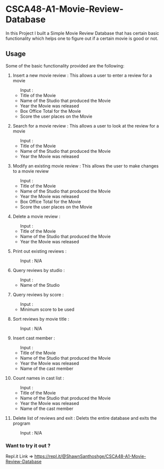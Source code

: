 # CSCA48-A1-Movie-Review-Database

In this Project I built a Simple Movie Review Database that has certain basic functionality which helps one to figure out if a certain movie is good or not.


## Usage

Some of the basic functionality provided are the following:

1) Insert a new movie review : This allows a user to enter a review for a movie
    <ul>Input : 
      <li>Title of the Movie</li>
      <li>Name of the Studio that produced the Movie</li>
      <li>Year the Movie was released</li>
      <li>Box Office Total for the Movie</li>
      <li>Score the user places on the Movie</li>
    </ul>

2) Search for a movie review : This allows a user to look at the review for a movie
    <ul>Input : 
      <li>Title of the Movie</li>
      <li>Name of the Studio that produced the Movie</li>
      <li>Year the Movie was released</li>
    </ul>
            
 3) Modify an existing movie review : This allows the user to make changes to a movie review
     <ul>Input : 
      <li>Title of the Movie</li>
      <li>Name of the Studio that produced the Movie</li>
      <li>Year the Movie was released</li>
      <li>Box Office Total for the Movie</li>
      <li>Score the user places on the Movie</li>
     </ul>
    
 4) Delete a movie review : 
     <ul>Input : 
      <li>Title of the Movie</li>
      <li>Name of the Studio that produced the Movie</li>
      <li>Year the Movie was released</li>
     </ul>
    
 5) Print out existing reviews : 
     <ul>Input : N/A</ul>
     
 6) Query reviews by studio :
     <ul>Input : 
      <li>Name of the Studio </li>
     </ul>
    
 7) Query reviews by score :
    <ul>Input : 
      <li>Minimum score to be used</li>
     </ul>
    
 8) Sort reviews by movie title :
     <ul>Input : N/A </ul>
      
 9) Insert cast member : 
     <ul>Input : 
      <li>Title of the Movie</li>
      <li>Name of the Studio that produced the Movie</li>
      <li>Year the Movie was released</li>
      <li>Name of the cast member</li>
    </ul>
    
 10) Count names in cast list : 
     <ul>Input : 
      <li>Title of the Movie</li>
      <li>Name of the Studio that produced the Movie</li>
      <li>Year the Movie was released</li>
      <li>Name of the cast member</li>
     </ul>
    
 11) Delete list of reviews and exit : Delets the entire database and exits the program
      <ul>Input : N/A </ul>

### Want to try it out ?
Repl.it Link => https://repl.it/@ShawnSanthoshge/CSCA48-A1-Movie-Review-Database
